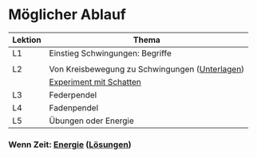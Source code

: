 # Möglicher Ablauf

|Lektion|Thema| 
| --- | --- |
|L1|Einstieg Schwingungen: Begriffe|
|  | |
|L2| Von Kreisbewegung zu Schwingungen ([Unterlagen](01_Schwingungen_Bewegung.pdf))|
|  | [Experiment mit Schatten](Experimente/Kreisbewegung_Schwingungen_Schatten-Experiment.mov) |
|L3| Federpendel|
|L4| Fadenpendel |
|L5| Übungen oder Energie |

### Wenn Zeit: [Energie](Schwingungen_Energie.pdf) ([Lösungen](Schwingungen_Energie_lsg.pdf))